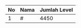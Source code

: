| No | Nama            | Jumlah Level |
|----|-----------------|--------------|
| 1  | #    |    4450        |
